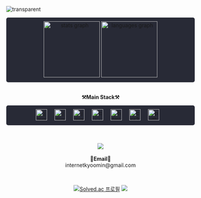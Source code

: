 ![transparent](https://capsule-render.vercel.app/api?type=transparent&fontColor=703ee5&text=Kyoo0115's%20GitHub%20&height=150&fontSize=60&desc=Welcome!&descAlignY=75&descAlign=60)

<div align="center" style="text-align: center;">
  <div style="background-color: #282a36; padding: 10px; border-radius: 5px;">
    <img src="https://github-readme-stats.vercel.app/api?username=kyoo0115&hide_title=false&hide_rank=false&show_icons=true&include_all_commits=true&count_private=true&disable_animations=false&theme=dracula&locale=en&hide_border=false" height="150" alt="stats graph"  />
    <img src="https://github-readme-stats.vercel.app/api/top-langs?username=kyoo0115&locale=en&hide_title=false&layout=compact&card_width=320&langs_count=5&theme=dracula&hide_border=false" height="150" alt="languages graph"  />
  </div>

  <br>

  <p align="center">
    <Strong>⚒️Main Stack⚒️</Strong><br>
  </p>

  <div style="background-color: #282a36; padding: 10px; border-radius: 5px;">
    <div align="center">
      <img src="https://cdn.jsdelivr.net/gh/devicons/devicon/icons/javascript/javascript-original.svg" height="30" alt="javascript logo"  />
      <img width="12" />
      <img src="https://cdn.jsdelivr.net/gh/devicons/devicon/icons/java/java-original.svg" height="30" alt="java logo"  />
      <img width="12" />
      <img src="https://cdn.jsdelivr.net/gh/devicons/devicon/icons/c/c-original.svg" height="30" alt="java logo"  />
      <img width="12" />
      <img src="https://cdn.jsdelivr.net/gh/devicons/devicon/icons/cplusplus/cplusplus-original.svg" height="30" alt="c++ logo"  />
      <img width="12" />
      <img src="https://cdn.jsdelivr.net/gh/devicons/devicon/icons/html5/html5-original.svg" height="30" alt="html5 logo"  />
      <img width="12" />
      <img src="https://cdn.jsdelivr.net/gh/devicons/devicon/icons/css3/css3-original.svg" height="30" alt="css3 logo"  />
      <img width="12" />
      <img src="https://cdn.jsdelivr.net/gh/devicons/devicon/icons/python/python-original.svg" height="30" alt="python logo"  />
      <img width="12" />
    </div>
  </div>

  <br>
  <br>

  <p align="center">
    <a href="https://hits.seeyoufarm.com"><img src="https://hits.seeyoufarm.com/api/count/incr/badge.svg?url=https%3A%2F%2Fgithub.com%2Fkyoo0115%2Fhit-counter&count_bg=%2379C83D&title_bg=%23555555&icon=&icon_color=%23E7E7E7&title=hits&edge_flat=false"/></a>
    <br><br>
    <Strong>📧Email📧</Strong><br>internetkyoomin@gmail.com<br>
  </p>

  <br>
</div>
<div align="center">
  
[![Solved.ac 프로필](http://mazassumnida.wtf/api/v2/generate_badge?boj=kyoo0115)](https://solved.ac/kyoo0115)
![](https://leetcard.jacoblin.cool/kyoo0115?width=500&height=200)

</div>
